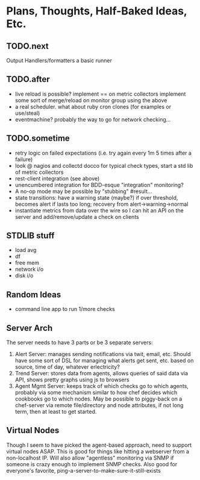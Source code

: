 # Plans, Thoughts, Half-Baked Ideas, Etc. #

## TODO.next ##
Output Handlers/formatters
a basic runner

## TODO.after ##
* live reload is possible?
	implement == on metric collectors
	implement some sort of merge/reload on monitor group using the above
* a real scheduler. what about ruby cron clones (for examples or use/steal)
* eventmachine? probably the way to go for network checking...

## TODO.sometime ##
* retry logic on failed expectations (i.e. try again every 1m 5 times after a failure)
* look @ nagios and collectd docco for typical check types, start a std lib
of metric collectors
* rest-client integration (see above)
* unencumbered integration for BDD-esque "integration" monitoring?
* A no-op mode may be possible by "stubbing" #result...
* state transitions: have a warning state (maybe?) if over threshold, becomes alert if lasts too long;
  recovery from alert->warning->normal
* instantiate metrics from data over the wire so I can hit an API on the server and add/remove/update a check on clients


## STDLIB stuff ##
* load avg
* df
* free mem
* network i/o
* disk i/o

## Random Ideas ##
* command line app to run 1/more checks

## Server Arch ##
The server needs to have 3 parts or be 3 separate servers:

1. 	Alert Server: 
   	manages sending notifications via twit, email, etc. Should have some sort of
   	DSL for managing what alerts get sent, etc. based on source, time of day,
		whatever
		erlectricity?
2.	Trend Server: 
		stores data from agents, allows queries of said data via API, shows pretty
		graphs using js to browsers
3.	Agent Mgmt Server:
		keeps track of which checks go to which agents, probably via some mechanism
		similar to how chef decides which cookbooks go to which nodes. May be possible
		to piggy-back on a chef-server via remote file/directory and node attributes,
		if not long term, then at least to get started.
		
## Virtual Nodes ##
Though I seem to have picked the agent-based approach, need to support virtual
nodes ASAP. This is good for things like hitting a webserver from a 
non-localhost IP. Will also allow "agentless" monitoring via SNMP if someone
is crazy enough to implement SNMP checks. Also good for everyone's favorite,
ping-a-server-to-make-sure-it-still-exists